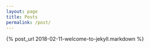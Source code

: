 ```yaml
---
layout: page
title: Posts
permalink: /post/
---
```


<!-- {% include posts.html %} -->

{% post_url 2018-02-11-welcome-to-jekyll.markdown %}
